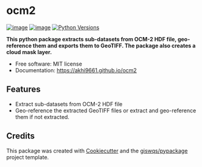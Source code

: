 # ocm2


[![image](https://img.shields.io/pypi/v/ocm2.svg)](https://pypi.python.org/pypi/ocm2)
[![image](https://img.shields.io/conda/vn/conda-forge/ocm2.svg)](https://anaconda.org/conda-forge/ocm2)
[![Python Versions](https://img.shields.io/pypi/pyversions/ocm2.svg)](https://pypi.org/project/ocm2/)


**This python package extracts sub-datasets from OCM-2 HDF file, geo-reference them and exports them to GeoTIFF. The package also creates a cloud mask layer.**


-   Free software: MIT license
-   Documentation: https://akhi9661.github.io/ocm2
    

## Features

-   Extract sub-datasets from OCM-2 HDF file
-   Geo-reference the extracted GeoTIFF files or extract and geo-reference them if not extracted.

## Credits

This package was created with [Cookiecutter](https://github.com/cookiecutter/cookiecutter) and the [giswqs/pypackage](https://github.com/giswqs/pypackage) project template.
